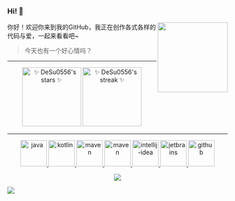 ### Hi! 👋

<div>

<img align="right" src="https://github-readme-stats.vercel.app/api/top-langs/?username=DeSu0556&theme=tokyonight&show_icons=true&layout=compact&hide_border=true&locale=cn" height="160em" />

你好！欢迎你来到我的GitHub，我正在创作各式各样的代码与爱，一起来看看吧~

> 今天也有一个好心情吗？
> 
</div>

<hr />

<div align="center">

</div>

<div align="center">

<img src="https://github-readme-stats.vercel.app/api?username=DeSu0556&show_icons=true&theme=tokyonight&hide_border=true&locale=cn" alt="✨ DeSu0556's stars ✨" height="135em"  />

<img src="https://github-readme-streak-stats.herokuapp.com?user=DeSu0556&theme=tokyonight&hide_border=true&border_radius=3.5&locale=zh" alt="✨ DeSu0556's streak ✨" height="135em"  />

</div>

<hr />

<p align="center">

<a href="https://www.java.com/">
   <img src="https://github.com/get-icon/geticon/raw/master/icons/java.svg" alt="java" width="60" height="60" />
</a>


<a href="https://kotlinlang.org/">
   <img src="https://github.com/get-icon/geticon/raw/master/icons/kotlin.svg" alt="kotlin" width="60" height="60" />
</a>


 <a href="https://maven.apache.org/">
   <img src="https://github.com/get-icon/geticon/raw/master/icons/maven.svg" alt="maven" width="60" height="60" />
 </a>

 <a href="https://gradle.org/">
   <img src="https://github.com/get-icon/geticon/raw/master/icons/gradle.svg" alt="maven" width="60" height="60" />
 </a>


<a href="https://www.jetbrains.com/idea/">
   <img src="https://github.com/get-icon/geticon/raw/master/icons/intellij-idea.svg" alt="intellij-idea" width="60" height="60" />
</a>

<a href="https://www.jetbrains.com/">
   <img src="https://github.com/get-icon/geticon/raw/master/icons/jetbrains.svg" alt="jetbrains" width="60" height="60" />
</a>

<a href="https://github.com/DeSu0556">
   <img src="https://github.com/get-icon/geticon/raw/master/icons/github-icon.svg" alt="github" width="60" height="60" />
</a>

</p>

<p align="center"><a href="https://github.com/DeSu0556">
    <img
      src="https://github-profile-trophy.vercel.app/?username=DeSu0556&theme=onedark&no-frame=true&row=1&&margin-w=20&no-bg=true"
    />
  </a></p>

<img align="center" src="https://activity-graph.herokuapp.com/graph?username=DeSu0556&theme=react-dark" />
